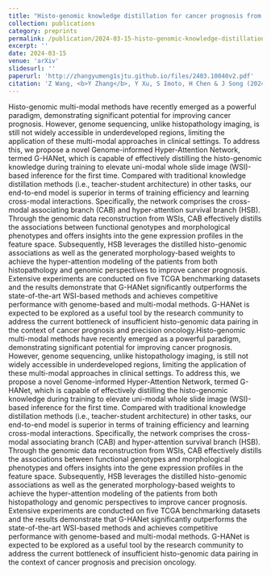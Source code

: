 ```yaml
---
title: "Histo-genomic knowledge distillation for cancer prognosis from histopathology whole slide images"
collection: publications
category: preprints
permalink: /publication/2024-03-15-histo-genomic-knowledge-distillation
excerpt: ''
date: 2024-03-15
venue: 'arXiv'
slidesurl: ''
paperurl: 'http://zhangyumeng1sjtu.github.io/files/2403.10040v2.pdf'
citation: 'Z Wang, <b>Y Zhang</b>, Y Xu, S Imoto, H Chen & J Song (2024) Histo-genomic knowledge distillation for cancer prognosis from histopathology whole slide images. <i>arXiv</i>, 2403.10040.'
---
```

Histo-genomic multi-modal methods have recently emerged as a powerful paradigm, demonstrating significant potential for improving cancer prognosis. However, genome sequencing, unlike histopathology imaging, is still not widely accessible in underdeveloped regions, limiting the application of these multi-modal approaches in clinical settings. To address this, we propose a novel Genome-informed Hyper-Attention Network, termed G-HANet, which is capable of effectively distilling the histo-genomic knowledge during training to elevate uni-modal whole slide image (WSI)-based inference for the first time. Compared with traditional knowledge distillation methods (i.e., teacher-student architecture) in other tasks, our end-to-end model is superior in terms of training efficiency and learning cross-modal interactions. Specifically, the network comprises the cross-modal associating branch (CAB) and hyper-attention survival branch (HSB). Through the genomic data reconstruction from WSIs, CAB effectively distills the associations between functional genotypes and morphological phenotypes and offers insights into the gene expression profiles in the feature space. Subsequently, HSB leverages the distilled histo-genomic associations as well as the generated morphology-based weights to achieve the hyper-attention modeling of the patients from both histopathology and genomic perspectives to improve cancer prognosis. Extensive experiments are conducted on five TCGA benchmarking datasets and the results demonstrate that G-HANet significantly outperforms the state-of-the-art WSI-based methods and achieves competitive performance with genome-based and multi-modal methods. G-HANet is expected to be explored as a useful tool by the research community to address the current bottleneck of insufficient histo-genomic data pairing in the context of cancer prognosis and precision oncology.Histo-genomic multi-modal methods have recently emerged as a powerful paradigm, demonstrating significant potential for improving cancer prognosis. However, genome sequencing, unlike histopathology imaging, is still not widely accessible in underdeveloped regions, limiting the application of these multi-modal approaches in clinical settings. To address this, we propose a novel Genome-informed Hyper-Attention Network, termed G-HANet, which is capable of effectively distilling the histo-genomic knowledge during training to elevate uni-modal whole slide image (WSI)-based inference for the first time. Compared with traditional knowledge distillation methods (i.e., teacher-student architecture) in other tasks, our end-to-end model is superior in terms of training efficiency and learning cross-modal interactions. Specifically, the network comprises the cross-modal associating branch (CAB) and hyper-attention survival branch (HSB). Through the genomic data reconstruction from WSIs, CAB effectively distills the associations between functional genotypes and morphological phenotypes and offers insights into the gene expression profiles in the feature space. Subsequently, HSB leverages the distilled histo-genomic associations as well as the generated morphology-based weights to achieve the hyper-attention modeling of the patients from both histopathology and genomic perspectives to improve cancer prognosis. Extensive experiments are conducted on five TCGA benchmarking datasets and the results demonstrate that G-HANet significantly outperforms the state-of-the-art WSI-based methods and achieves competitive performance with genome-based and multi-modal methods. G-HANet is expected to be explored as a useful tool by the research community to address the current bottleneck of insufficient histo-genomic data pairing in the context of cancer prognosis and precision oncology.
